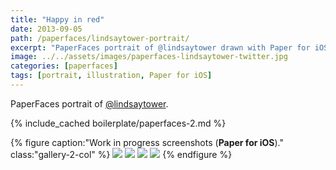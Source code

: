 ```yaml
---
title: "Happy in red"
date: 2013-09-05
path: /paperfaces/lindsaytower-portrait/
excerpt: "PaperFaces portrait of @lindsaytower drawn with Paper for iOS on an iPad."
image: ../../assets/images/paperfaces-lindsaytower-twitter.jpg
categories: [paperfaces]
tags: [portrait, illustration, Paper for iOS]
---
```


PaperFaces portrait of [@lindsaytower](https://twitter.com/lindsaytower).

{% include_cached boilerplate/paperfaces-2.md %}

{% figure caption:"Work in progress screenshots (**Paper for iOS**)." class:"gallery-2-col" %}
[![](../../assets/images/paperfaces-lindsaytower-process-1-600.jpg)](../../assets/images/paperfaces-lindsaytower-process-1-lg.jpg)
[![](../../assets/images/paperfaces-lindsaytower-process-2-600.jpg)](../../assets/images/paperfaces-lindsaytower-process-2-lg.jpg)
[![](../../assets/images/paperfaces-lindsaytower-process-3-600.jpg)](../../assets/images/paperfaces-lindsaytower-process-3-lg.jpg)
[![](../../assets/images/paperfaces-lindsaytower-process-4-600.jpg)](../../assets/images/paperfaces-lindsaytower-process-4-lg.jpg)
{% endfigure %}
